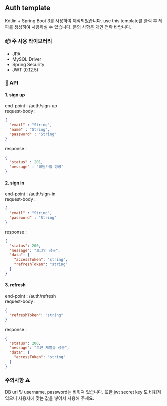 ## Auth template
Kotlin + Spring Boot 3를 사용하여 제작되었습니다. use this template를 클릭 후 레파를 생성하여 사용하실 수 있습니다. 문의 사항은 개인 연락 바랍니다.

### 📦 주 사용 라이브러리
- JPA
- MySQL Driver
- Spring Security
- JWT (0.12.5)

### 📄 API
#### 1. sign up
end-point : /auth/sign-up <br/>
request-body : 
```json
{
  "email" : "String",
  "name" : "String",
  "password" : "String"
}
```
response : 
```json
{
  "status" : 201,
  "message" : "회원가입 성공"
}
```

#### 2. sign in
end-point : /auth/sign-in <br/>
request-body : 
```json
{
  "email" : "String",
  "password" : "String"
}
```
response : 
```json
{
  "status": 200,
  "message": "로그인 성공",
  "data": {
    "accessToken": "string",
    "refreshToken": "string"
  }
}
```

#### 3. refresh
end-point : /auth/refresh <br/>
request-body : 
```json
{
  "refreshToken": "string"
}
```
response : 
```json
{
  "status": 200,
  "message": "토큰 재발급 성공",
  "data": {
    "accessToken": "string"
  }
}
```

### 주의사항 ⚠️
DB url 및 username, password는 비워져 있습니다.
또한 jwt secret key 도 비워져 잌으니 사용자에 맞는 값을 넣어서 사용해 주세요.
